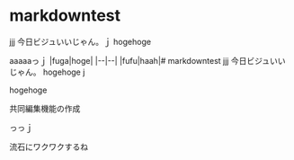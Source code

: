 # markdowntest
jjj
今日ビジュいいじゃん。ｊ
hogehoge

aaaaaっｊ
|fuga|hoge|
|--|--|
|fufu|haah|# markdowntest
jjj
今日ビジュいいじゃん。
hogehoge
j

hogehoge

共同編集機能の作成

っっｊ


流石にワクワクするね